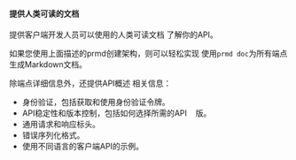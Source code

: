 #### 提供人类可读的文档

提供客户端开发人员可以使用的人类可读文档
了解你的API。

如果您使用上面描述的prmd创建架构，则可以轻松实现
使用`prmd doc`为所有端点生成Markdown文档。

除端点详细信息外，还提供API概述
相关信息：

* 身份验证，包括获取和使用身份验证令牌。
* API稳定性和版本控制，包括如何选择所需的API
   版。
* 通用请求和响应标头。
* 错误序列化格式。
* 使用不同语言的客户端API的示例。

